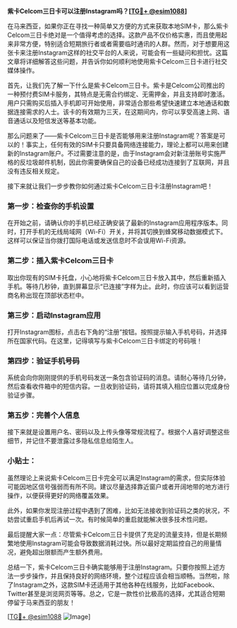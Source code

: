**紫卡Celcom三日卡可以注册Instagram吗？[[TG💪+ @esim1088](https://t.me/s/esim1088)]**

在马来西亚，如果你正在寻找一种简单又方便的方式来获取本地SIM卡，那么紫卡Celcom三日卡绝对是一个值得考虑的选择。这款产品不仅价格实惠，而且使用起来非常方便，特别适合短期旅行者或者需要临时通讯的人群。然而，对于想要用这张卡来注册Instagram这样的社交平台的人来说，可能会有一些疑问和担忧。这篇文章将详细解答这些问题，并告诉你如何顺利地使用紫卡Celcom三日卡进行社交媒体操作。

首先，让我们先了解一下什么是紫卡Celcom三日卡。紫卡是Celcom公司推出的一种预付费SIM卡服务，其特点是无需合约绑定、无需押金，并且支持即时激活。用户只需购买后插入手机即可开始使用，非常适合那些希望快速建立本地通话和数据连接需求的人士。该卡的有效期为三天，在这期间内，你可以享受高速上网、语音通话以及短信发送等基本功能。

那么问题来了——紫卡Celcom三日卡是否能够用来注册Instagram呢？答案是可以的！事实上，任何有效的SIM卡只要具备网络连接能力，理论上都可以用来创建新的Instagram账户。不过需要注意的是，由于Instagram会对新注册账号实施严格的反垃圾邮件机制，因此你需要确保自己的设备已经成功连接到了互联网，并且没有违反相关规定。

接下来就让我们一步步教你如何通过紫卡Celcom三日卡注册Instagram吧！

### 第一步：检查你的手机设置
在开始之前，请确认你的手机已经正确安装了最新的Instagram应用程序版本。同时，打开手机的无线局域网（Wi-Fi）开关，并将其切换到蜂窝移动数据模式下。这样可以保证当你拨打国际电话或发送信息时不会误用Wi-Fi资源。

### 第二步：插入紫卡Celcom三日卡
取出你现有的SIM卡托盘，小心地将紫卡Celcom三日卡放入其中，然后重新插入手机。等待几秒钟，直到屏幕显示“已连接”字样为止。此时，你应该可以看到运营商名称出现在顶部状态栏中。

### 第三步：启动Instagram应用
打开Instagram图标，点击右下角的“注册”按钮。按照提示输入手机号码，并选择所在国家代码。在这里，记得填写与紫卡Celcom三日卡绑定的号码哦！

### 第四步：验证手机号码
系统会向你刚刚提供的手机号码发送一条包含验证码的消息。请耐心等待几分钟，然后查看收件箱中的短信内容。一旦收到验证码，请将其填入相应位置以完成身份验证步骤。

### 第五步：完善个人信息
接下来就是设置用户名、密码以及上传头像等常规流程了。根据个人喜好调整这些细节，并记住不要泄露过多隐私信息给陌生人。

### 小贴士：
虽然理论上来说紫卡Celcom三日卡完全可以满足Instagram的需求，但实际体验可能因地区信号强弱而有所不同。建议尽量选择靠近窗户或者开阔地带的地方进行操作，以便获得更好的网络覆盖效果。

此外，如果你发现注册过程中遇到了困难，比如无法接收到验证码之类的状况，不妨尝试重启手机后再试一次。有时候简单的重启就能解决很多技术性问题。

最后提醒大家一点：尽管紫卡Celcom三日卡提供了充足的流量支持，但是长期频繁地使用Instagram可能会导致数据消耗过快。所以最好定期监控自己的用量情况，避免超出限额而产生额外费用。

总结一下，紫卡Celcom三日卡确实能够用于注册Instagram。只要你按照上述方法一步步操作，并且保持良好的网络环境，整个过程应该会相当顺畅。当然啦，除了Instagram之外，这款SIM卡还适用于其他各种在线服务，比如Facebook、Twitter甚至是浏览网页等等。总之，它是一款性价比极高的选择，尤其适合短期停留于马来西亚的朋友！

[[TG💪+ @esim1088](https://t.me/s/esim1088) ![Image](https://i.postimg.cc/4NQfJmqS/Snipaste-2025-05-13-00-14-12.png)]